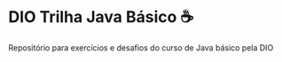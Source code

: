 # DIO Trilha Java Básico ☕ 
Repositório para exercícios e desafios do curso de Java básico pela DIO
